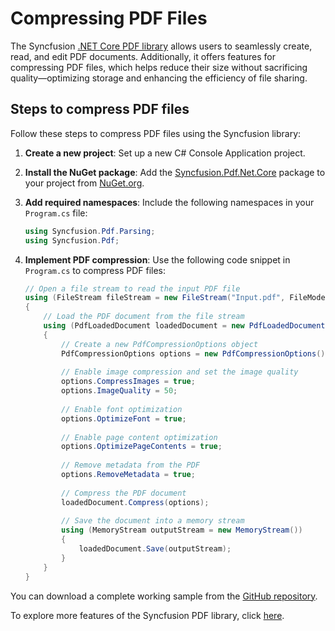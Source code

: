 # Compressing PDF Files

The Syncfusion [.NET Core PDF library](https://www.syncfusion.com/document-processing/pdf-framework/net-core/pdf-library) allows users to seamlessly create, read, and edit PDF documents. Additionally, it offers features for compressing PDF files, which helps reduce their size without sacrificing quality—optimizing storage and enhancing the efficiency of file sharing.

## Steps to compress PDF files

Follow these steps to compress PDF files using the Syncfusion library:

1. **Create a new project**: Set up a new C# Console Application project.

2. **Install the NuGet package**: Add the [Syncfusion.Pdf.Net.Core](https://www.nuget.org/packages/Syncfusion.Pdf.Net.Core/) package to your project from [NuGet.org](https://www.nuget.org/).

3. **Add required namespaces**: Include the following namespaces in your `Program.cs` file:

   ```csharp
   using Syncfusion.Pdf.Parsing;
   using Syncfusion.Pdf;
   ```

4. **Implement PDF compression**: Use the following code snippet in `Program.cs` to compress PDF files:

   ```csharp
   // Open a file stream to read the input PDF file
   using (FileStream fileStream = new FileStream("Input.pdf", FileMode.Open, FileAccess.Read))
   {
       // Load the PDF document from the file stream
       using (PdfLoadedDocument loadedDocument = new PdfLoadedDocument(fileStream))
       {
           // Create a new PdfCompressionOptions object
           PdfCompressionOptions options = new PdfCompressionOptions();
           
           // Enable image compression and set the image quality
           options.CompressImages = true;
           options.ImageQuality = 50;
           
           // Enable font optimization
           options.OptimizeFont = true;
           
           // Enable page content optimization
           options.OptimizePageContents = true;
           
           // Remove metadata from the PDF
           options.RemoveMetadata = true;
           
           // Compress the PDF document
           loadedDocument.Compress(options);
           
           // Save the document into a memory stream
           using (MemoryStream outputStream = new MemoryStream())
           {
               loadedDocument.Save(outputStream);
           }
       }
   }
   ```

You can download a complete working sample from the [GitHub repository](https://github.com/SyncfusionExamples/PDF-Examples/tree/master/Compression/Compress-the-images-in-an-existing-PDF-document).

To explore more features of the Syncfusion PDF library, click [here](https://www.syncfusion.com/document-processing/pdf-framework/net-core).